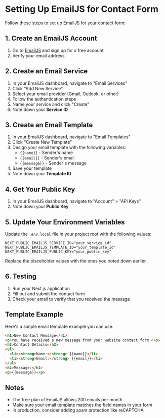 # Setting Up EmailJS for Contact Form

Follow these steps to set up EmailJS for your contact form:

## 1. Create an EmailJS Account

1. Go to [EmailJS](https://www.emailjs.com/) and sign up for a free account
2. Verify your email address

## 2. Create an Email Service

1. In your EmailJS dashboard, navigate to "Email Services"
2. Click "Add New Service"
3. Select your email provider (Gmail, Outlook, or other)
4. Follow the authentication steps
5. Name your service and click "Create"
6. Note down your **Service ID**

## 3. Create an Email Template

1. In your EmailJS dashboard, navigate to "Email Templates"
2. Click "Create New Template"
3. Design your email template with the following variables:
   - `{{name}}` - Sender's name
   - `{{email}}` - Sender's email
   - `{{message}}` - Sender's message
4. Save your template
5. Note down your **Template ID**

## 4. Get Your Public Key

1. In your EmailJS dashboard, navigate to "Account" > "API Keys"
2. Note down your **Public Key**

## 5. Update Your Environment Variables

Update the `.env.local` file in your project root with the following values:

```
NEXT_PUBLIC_EMAILJS_SERVICE_ID="your_service_id"
NEXT_PUBLIC_EMAILJS_TEMPLATE_ID="your_template_id"
NEXT_PUBLIC_EMAILJS_PUBLIC_KEY="your_public_key"
```

Replace the placeholder values with the ones you noted down earlier.

## 6. Testing

1. Run your Next.js application
2. Fill out and submit the contact form
3. Check your email to verify that you received the message

## Template Example

Here's a simple email template example you can use:

```html
<h1>New Contact Message</h1>
<p>You have received a new message from your website contact form.</p>
<h2>Contact Details</h2>
<ul>
  <li><strong>Name:</strong> {{name}}</li>
  <li><strong>Email:</strong> {{email}}</li>
</ul>
<h2>Message:</h2>
<p>{{message}}</p>
```

## Notes

- The free plan of EmailJS allows 200 emails per month
- Make sure your email template matches the field names in your form
- In production, consider adding spam protection like reCAPTCHA 